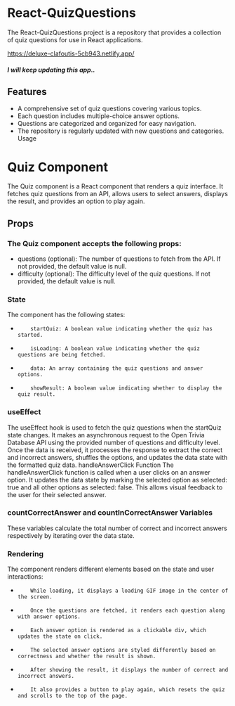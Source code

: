 # React-QuizQuestions
The React-QuizQuestions project is a repository that provides a collection of quiz questions for use in React applications.

https://deluxe-clafoutis-5cb943.netlify.app/

##### I will keep updating this app.. 

## Features
- A comprehensive set of quiz questions covering various topics.
- Each question includes multiple-choice answer options.
- Questions are categorized and organized for easy navigation.
- The repository is regularly updated with new questions and categories.
Usage

# Quiz Component
The Quiz component is a React component that renders a quiz interface. It fetches quiz questions from an API, allows users to select answers, displays the result, and provides an option to play again.
## Props
### The Quiz component accepts the following props:
- questions (optional): The number of questions to fetch from the API. If not provided, the default value is null.
- difficulty (optional): The difficulty level of the quiz questions. If not provided, the default value is null.
### State
The component has the following states:
-         startQuiz: A boolean value indicating whether the quiz has started.
-         isLoading: A boolean value indicating whether the quiz questions are being fetched.
-         data: An array containing the quiz questions and answer options.
-         showResult: A boolean value indicating whether to display the quiz result.
### useEffect
The useEffect hook is used to fetch the quiz questions when the startQuiz state changes. It makes an asynchronous request to the Open Trivia Database API using the provided number of questions and difficulty level. 
Once the data is received, it processes the response to extract the correct and incorrect answers, shuffles the options, and updates the data state with the formatted quiz data.
handleAnswerClick Function
The handleAnswerClick function is called when a user clicks on an answer option. 
It updates the data state by marking the selected option as selected: true and all other options as selected: false. This allows visual feedback to the user for their selected answer.
### countCorrectAnswer and countInCorrectAnswer Variables
These variables calculate the total number of correct and incorrect answers respectively by iterating over the data state.
### Rendering
The component renders different elements based on the state and user interactions:
-         While loading, it displays a loading GIF image in the center of the screen.
-         Once the questions are fetched, it renders each question along with answer options.
-         Each answer option is rendered as a clickable div, which updates the state on click.
-         The selected answer options are styled differently based on correctness and whether the result is shown.
-         After showing the result, it displays the number of correct and incorrect answers.
-         It also provides a button to play again, which resets the quiz and scrolls to the top of the page.
 

